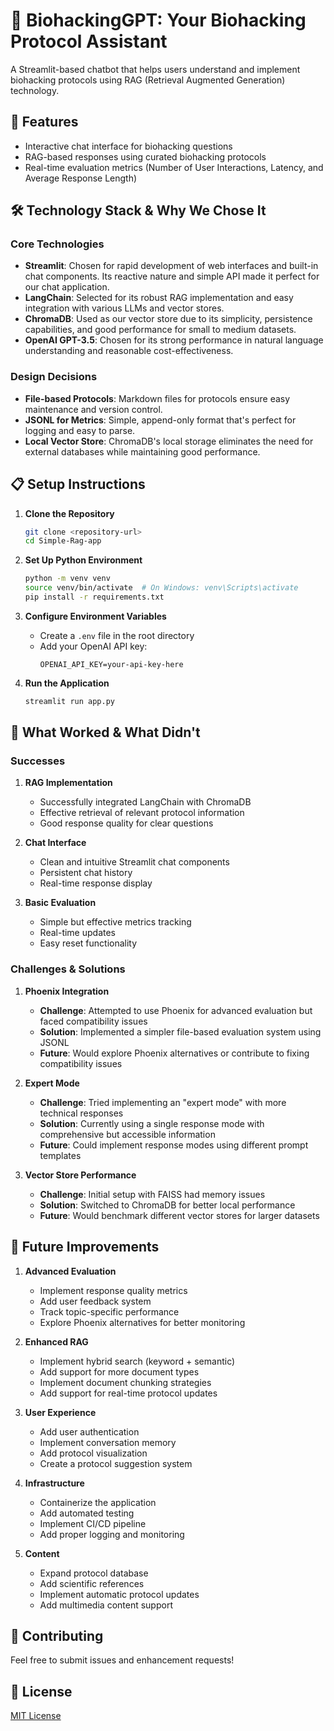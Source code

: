 # 🧬 BiohackingGPT: Your Biohacking Protocol Assistant

A Streamlit-based chatbot that helps users understand and implement biohacking protocols using RAG (Retrieval Augmented Generation) technology.

## 🎯 Features

- Interactive chat interface for biohacking questions
- RAG-based responses using curated biohacking protocols
- Real-time evaluation metrics (Number of User Interactions, Latency, and Average Response Length)

## 🛠️ Technology Stack & Why We Chose It

### Core Technologies
- **Streamlit**: Chosen for rapid development of web interfaces and built-in chat components. Its reactive nature and simple API made it perfect for our chat application.
- **LangChain**: Selected for its robust RAG implementation and easy integration with various LLMs and vector stores.
- **ChromaDB**: Used as our vector store due to its simplicity, persistence capabilities, and good performance for small to medium datasets.
- **OpenAI GPT-3.5**: Chosen for its strong performance in natural language understanding and reasonable cost-effectiveness.

### Design Decisions
- **File-based Protocols**: Markdown files for protocols ensure easy maintenance and version control.
- **JSONL for Metrics**: Simple, append-only format that's perfect for logging and easy to parse.
- **Local Vector Store**: ChromaDB's local storage eliminates the need for external databases while maintaining good performance.

## 📋 Setup Instructions

1. **Clone the Repository**
   ```bash
   git clone <repository-url>
   cd Simple-Rag-app
   ```

2. **Set Up Python Environment**
   ```bash
   python -m venv venv
   source venv/bin/activate  # On Windows: venv\Scripts\activate
   pip install -r requirements.txt
   ```

3. **Configure Environment Variables**
   - Create a `.env` file in the root directory
   - Add your OpenAI API key:
     ```
     OPENAI_API_KEY=your-api-key-here
     ```

4. **Run the Application**
   ```bash
   streamlit run app.py
   ```

## 🔄 What Worked & What Didn't

### Successes
1. **RAG Implementation**
   - Successfully integrated LangChain with ChromaDB
   - Effective retrieval of relevant protocol information
   - Good response quality for clear questions

2. **Chat Interface**
   - Clean and intuitive Streamlit chat components
   - Persistent chat history
   - Real-time response display

3. **Basic Evaluation**
   - Simple but effective metrics tracking
   - Real-time updates
   - Easy reset functionality

### Challenges & Solutions

1. **Phoenix Integration**
   - **Challenge**: Attempted to use Phoenix for advanced evaluation but faced compatibility issues
   - **Solution**: Implemented a simpler file-based evaluation system using JSONL
   - **Future**: Would explore Phoenix alternatives or contribute to fixing compatibility issues

2. **Expert Mode**
   - **Challenge**: Tried implementing an "expert mode" with more technical responses
   - **Solution**: Currently using a single response mode with comprehensive but accessible information
   - **Future**: Could implement response modes using different prompt templates

3. **Vector Store Performance**
   - **Challenge**: Initial setup with FAISS had memory issues
   - **Solution**: Switched to ChromaDB for better local performance
   - **Future**: Would benchmark different vector stores for larger datasets

## 🚀 Future Improvements

1. **Advanced Evaluation**
   - Implement response quality metrics
   - Add user feedback system
   - Track topic-specific performance
   - Explore Phoenix alternatives for better monitoring

2. **Enhanced RAG**
   - Implement hybrid search (keyword + semantic)
   - Add support for more document types
   - Implement document chunking strategies
   - Add support for real-time protocol updates

3. **User Experience**
   - Add user authentication
   - Implement conversation memory
   - Add protocol visualization
   - Create a protocol suggestion system

4. **Infrastructure**
   - Containerize the application
   - Add automated testing
   - Implement CI/CD pipeline
   - Add proper logging and monitoring

5. **Content**
   - Expand protocol database
   - Add scientific references
   - Implement automatic protocol updates
   - Add multimedia content support

## 📝 Contributing

Feel free to submit issues and enhancement requests!

## 📄 License

[MIT License](LICENSE)
